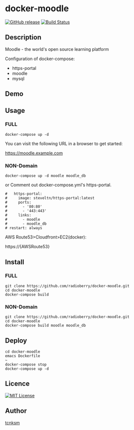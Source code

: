 # docker-moodle

[![GitHub release](https://img.shields.io/github/release/radioberry/docker-moodle.svg)]()
[![Build Status](https://travis-ci.org/radioberry/docker-moodle.svg?branch=master)](https://travis-ci.org/radioberry/docker-moodle)

## Description

Moodle - the world's open source learning platform

Configuration of docker-compose:
 - https-portal
 - moodle
 - mysql 

## Demo


## Usage

### FULL
```
docker-compose up -d
```
You can visit the following URL in a browser to get started:

https://moodle.example.com

### NON-Domain
```
docker-compose up -d moodle moodle_db
```
or
Comment out docker-compose.yml's https-portal.
```
#   https-portal:
#     image: steveltn/https-portal:latest
#     ports:
#       - '80:80'
#       - '443:443'
#     links:
#       - moodle
#       - moodle_db
# restart: always
```

AWS Route53>Cloudfront>EC2(docker):

https://{AWSRoute53}

## Install

### FULL
```
git clone https://github.com/radioberry/docker-moodle.git
cd docker-moodle
docker-compose build
```

### NON-Domain
```
git clone https://github.com/radioberry/docker-moodle.git
cd docker-moodle
docker-compose build moodle moodle_db
```


## Deploy

```
cd docker-moodle
emacs Dockerfile
~
docker-compose stop
docker-compose up -d
```

## Licence

[![MIT License](http://img.shields.io/badge/license-MIT-blue.svg?style=flat)](LICENSE)

## Author

[tcnksm](https://github.com/tcnksm)

